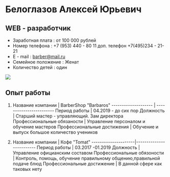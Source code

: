 # Белоглазов Алексей Юрьевич
## WEB - разработчик

* Заработная плата : от 100 000 рублей
* Номер телефона : +7 (953) 440 - 80 11 доп. телефон +7(495)234 - 21-21
* E - mail : barber@mail.ru
* Семейное положение : Женат
* Количество детей : один

![](IMG_20220524_000515_483.jpg)

## Опыт работы

1. Название компании |      BarberShop "Barbaros"
-------------------- | ------------------------
Период работы        |     04.2019 - до сих пор
Должность            | Старший мастер - управляющий. Зам директора
Профессиональные обязаности |  Управление персоналом и обучение мастеров
Профессиональные достижения | Обучение и выпуск большое количество учеников

2. Название компании |        Кофе "Tomat"
---------------------|-------------------------
Период работы        |       03.2017 -01.2019
Должность            |   Управление официанским составом 
Профессиональные обязоности |  Контроль, помощь, обучение правильному общению,правильной подаче блюд
Профессиональные достижение | В данной сфере как таковых нету


